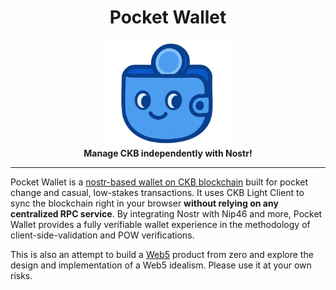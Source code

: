 # <div align="center">Pocket Wallet</div>

<div align="center">
  <img src="./public/images/pocket-wallet-logo.png" alt="Pocket Wallet Logo" width="200" height="auto">
</div>

<div align="center"><strong>Manage CKB independently with Nostr!</strong></div>

---

Pocket Wallet is a [nostr-based wallet on CKB blockchain](https://github.com/cryptape/nostr-binding) built for pocket change and casual, low-stakes transactions. It uses CKB Light Client to sync the blockchain right in your browser **without relying on any centralized RPC service**. By integrating Nostr with Nip46 and more, Pocket Wallet provides a fully verifiable wallet experience in the methodology of client-side-validation and POW verifications.

This is also an attempt to build a [Web5](https://www.nervos.org/knowledge-base/web5-extra-decentralized) product from zero and explore the design and implementation of a Web5 idealism. Please use it at your own risks.
